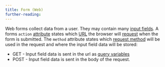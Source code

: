 ```yaml
---
title: Form (Web)
further-reading:
---
```



Web forms collect data from a user. They may contain many [input fields](/input-field-html). A forms `action` [attribute](/attribute-html) states which [URL](/url-uniform-resource-locator) the browser will [request](/request) when the form is submitted. The `method` attribute states which [request method](/http-method) will be used in the request and where the input field data will be stored:

* GET - Input field data is sent in the url as [query variables](/query-variable)
* POST - Input field data is sent in the body of the request.

